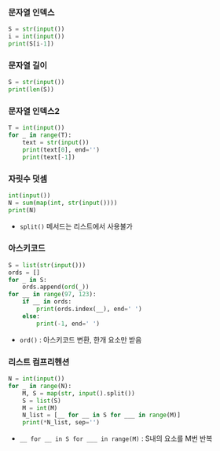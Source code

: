 ### 문자열 인덱스
```py
S = str(input())
i = int(input())
print(S[i-1])
```
### 문자열 길이
```py
S = str(input())
print(len(S))
```
### 문자열 인덱스2
```py
T = int(input())
for _ in range(T):
    text = str(input())
    print(text[0], end='')
    print(text[-1])
```
### 자릿수 덧셈
```py
int(input())
N = sum(map(int, str(input())))
print(N)
```
- `split()` 메서드는 리스트에서 사용불가

### 아스키코드
```py
S = list(str(input()))
ords = []
for _ in S:
    ords.append(ord(_))
for __ in range(97, 123):
    if __ in ords:
        print(ords.index(__), end=' ')
    else:
        print(-1, end=' ')
```
- `ord()` : 아스키코드 변환, 한개 요소만 받음

### 리스트 컴프리헨션
```py
N = int(input())
for _ in range(N):
    M, S = map(str, input().split())
    S = list(S)
    M = int(M)
    N_list = [__ for __ in S for ___ in range(M)]
    print(*N_list, sep='')
```
- `__ for __ in S for ___ in range(M)` : S내의 요소를 M번 반복
